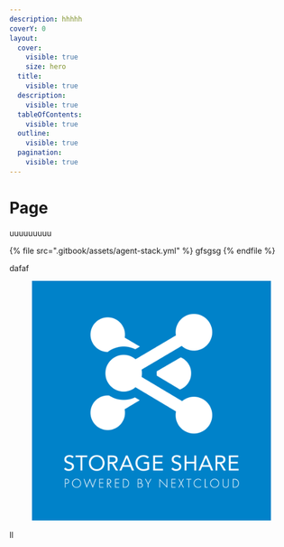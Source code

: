 ```yaml
---
description: hhhhh
coverY: 0
layout:
  cover:
    visible: true
    size: hero
  title:
    visible: true
  description:
    visible: true
  tableOfContents:
    visible: true
  outline:
    visible: true
  pagination:
    visible: true
---
```


# Page

uuuuuuuuu



{% file src=".gitbook/assets/agent-stack.yml" %}
gfsgsg
{% endfile %}

dafaf

<figure><img src=".gitbook/assets/Storage-Share.png" alt=""><figcaption></figcaption></figure>

ll

